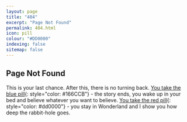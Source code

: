 ```yaml
---
layout: page
title: "404"
excerpt: "Page Not Found"
permalink: 404.html
icon: pill
colour: "#DD0000"
indexing: false
sitemap: false
---
```


## Page Not Found

This is your last chance. After this, there is no turning back. [You take the blue pill][1]{: style="color: #166CCB"} - the story ends, you wake up in your bed and believe whatever you want to believe. [You take the red pill][2]{: style="color: #dd0000"} - you stay in Wonderland and I show you how deep the rabbit-hole goes.

[1]: / "front page"
[2]: https://github.com/daviddarnes/daviddarnes.github.io/issues/new?title=Missing%20Page&body=I%20took%20the%20red%20pill%20and%20now%20I%27m%20here%2C%20I%20was%20looking%20for%20(insert%20page)%20but%20it%20wasn%27t%20there...%0A%0A...It%27s%20cold.&labels[]=bug&assignee=daviddarnes "Remember that all I am offering is the truth. Nothing more."
